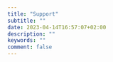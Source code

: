 ```yaml
---
title: "Support"
subtitle: ""
date: 2023-04-14T16:57:07+02:00
description: ""
keywords: ""
comment: false
---
```

